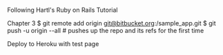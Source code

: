 Following Hartl's Ruby on Rails 
Tutorial

Chapter 3 
$ git remote add origin git@bitbucket.org:<username>/sample_app.git
$ git push -u origin --all # pushes up the repo and its refs for the first time

Deploy to Heroku with test page 

